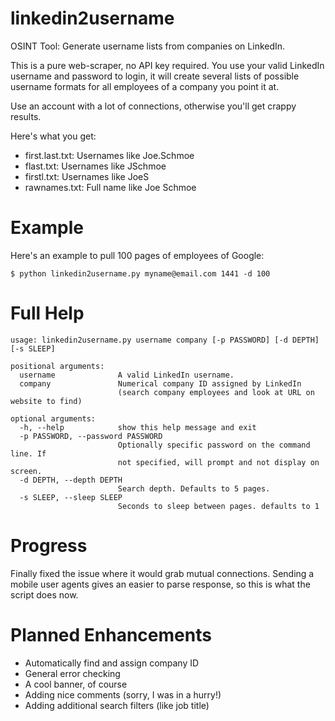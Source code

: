 # linkedin2username
OSINT Tool: Generate username lists from companies on LinkedIn.

This is a pure web-scraper, no API key required. You use your valid LinkedIn username and password to login, it will create several lists of possible username formats for all employees of a company you point it at.

Use an account with a lot of connections, otherwise you'll get crappy results.

Here's what you get:
- first.last.txt: Usernames like Joe.Schmoe
- flast.txt:      Usernames like JSchmoe
- firstl.txt:     Usernames like JoeS
- rawnames.txt:   Full name like Joe Schmoe

# Example
Here's an example to pull 100 pages of employees of Google:
```
$ python linkedin2username.py myname@email.com 1441 -d 100
```

# Full Help
```
usage: linkedin2username.py username company [-p PASSWORD] [-d DEPTH] [-s SLEEP]

positional arguments:
  username              A valid LinkedIn username.
  company               Numerical company ID assigned by LinkedIn 
                        (search company employees and look at URL on website to find)

optional arguments:
  -h, --help            show this help message and exit
  -p PASSWORD, --password PASSWORD
                        Optionally specific password on the command line. If
                        not specified, will prompt and not display on screen.
  -d DEPTH, --depth DEPTH
                        Search depth. Defaults to 5 pages.
  -s SLEEP, --sleep SLEEP
                        Seconds to sleep between pages. defaults to 1
```

# Progress
Finally fixed the issue where it would grab mutual connections. Sending a mobile user agents gives an easier to parse response, so this is what the script does now.


# Planned Enhancements
- Automatically find and assign company ID
- General error checking
- A cool banner, of course
- Adding nice comments (sorry, I was in a hurry!)
- Adding additional search filters (like job title)
